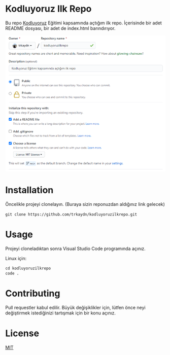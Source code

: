 # Kodluyoruz Ilk Repo

Bu repo [Kodluyoruz](https://www.kodluyoruz.org/) Eğitimi kapsamında açtığım ilk repo. İçerisinde bir adet README dosyası, bir adet de index.html barındırıyor.

![Projem](https://github.com/trkaydn/kodluyoruzilkrepo/blob/main/github.PNG)


# Installation
Öncelikle projeyi clonelayın. (Buraya sizin reponuzdan aldığınız link gelecek)

```git clone https://github.com/trkaydn/kodluyoruzilkrepo.git```

# Usage
Projeyi cloneladıktan sonra Visual Studio Code programında açınız.

Linux için:
```
cd kodluyoruzilkrepo
code .
```
# Contributing
Pull requestler kabul edilir. Büyük değişiklikler için, lütfen önce neyi değiştirmek istediğinizi tartışmak için bir konu açınız.

# License
[MIT](https://github.com/trkaydn/kodluyoruzilkrepo/blob/main/LICENSE)
